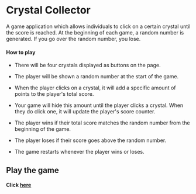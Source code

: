 # Crystal Collector
A game application which allows individuals to click on a certain crystal until the score is reached. At the beginning of each game, a random number is generated. If you go over the random number, you lose.

#### How to play

* There will be four crystals displayed as buttons on the page.
* The player will be shown a random number at the start of the game.
* When the player clicks on a crystal, it will add a specific amount of points to the player's total score. 

* Your game will hide this amount until the player clicks a crystal.
When they do click one, it will update the player's score counter.

* The player wins if their total score matches the random number from the beginning of the game.

* The player loses if their score goes above the random number.

* The game restarts whenever the player wins or loses.

## Play the game

#### Click [here](https://ernesto13.github.io/Crystal-Collector/)

